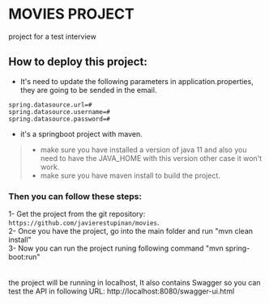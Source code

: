 # MOVIES PROJECT
project for a test interview

## How to deploy this project:

* It's need to update the following parameters in application.properties, they are going to be sended in the email.
```
spring.datasource.url=#
spring.datasource.username=#
spring.datasource.password=#
```
* it's a springboot project with maven.<br />
>* make sure you have installed a version of java 11 and also you need to have the JAVA_HOME with this version other case it won't work.<br />
>* make sure you have maven install to build the project.<br />

### Then you can follow these steps:<br />
1- Get the project from the git repository: `https://github.com/javierestupinan/movies`.<br />
2- Once you have the project, go into the main folder and run "mvn clean install"<br />
3- Now you can run the project runing following command "mvn spring-boot:run"<br />
<br /><br />
the project will be running in localhost, It also contains Swagger so you can test the API in following URL: http://localhost:8080/swagger-ui.html

